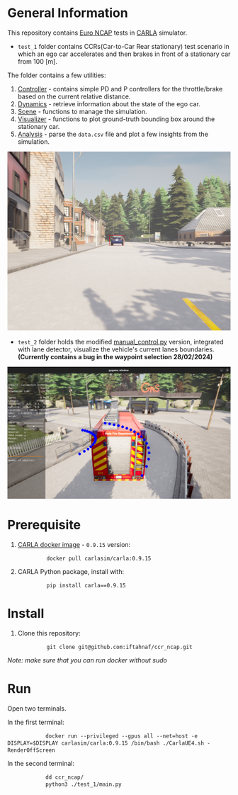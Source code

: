 # General Information

This repository contains [Euro NCAP](https://www.euroncap.com/en/about-euro-ncap/) tests in [CARLA](https://carla.org//) simulator.

* `test_1` folder contains CCRs(Car-to-Car Rear stationary) test scenario in which an ego car accelerates and then brakes in front of a stationary car from 100 [m].

The folder contains a few utilities:

1. [Controller](./test_1/controller.py) - contains simple PD and P controllers for the throttle/brake based on the current relative distance.
2. [Dynamics](./test_1/dynamics.py) - retrieve information about the state of the ego car.
3. [Scene](./test_1/scene.py) - functions to manage the simulation.
4. [Visualizer](./test_1/visualizer.py) - functions to plot ground-truth bounding box around the stationary car.
5. [Analysis](./test_1/analysis.py) - parse the `data.csv` file and plot a few insights from the simulation.

![](./test_1/test_1.png)

* `test_2` folder holds the modified [manual_control.py](https://github.com/carla-simulator/carla/blob/master/PythonAPI/examples/manual_control.py) version, integrated with lane detector, visualize the vehicle's current lanes boundaries. **(Currently contains a bug in the waypoint selection 28/02/2024)**

![](./test_2/test_2.png)

# Prerequisite

1. [CARLA docker image](https://carla.readthedocs.io/en/latest/build_docker/) - `0.9.15` version:

                docker pull carlasim/carla:0.9.15


2. CARLA Python package, install with:

                pip install carla==0.9.15

# Install

1. Clone this repository:

                git clone git@github.com:iftahnaf/ccr_ncap.git            

*Note: make sure that you can run docker without sudo*


# Run
Open two terminals.

In the first terminal:
  
                docker run --privileged --gpus all --net=host -e DISPLAY=$DISPLAY carlasim/carla:0.9.15 /bin/bash ./CarlaUE4.sh -RenderOffScreen

In the second terminal:

                dd ccr_ncap/
                python3 ./test_1/main.py
